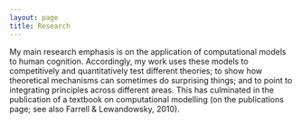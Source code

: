 ```yaml
---
layout: page
title: Research
---
```


My main research emphasis is on the application of computational models to human cognition. Accordingly, my work uses these models to competitively and quantitatively test different theories; to show how theoretical mechanisms can sometimes do surprising things; and to point to integrating principles across different areas. This has culminated in the publication of a textbook on computational modelling (on the publications page; see also Farrell & Lewandowsky, 2010).